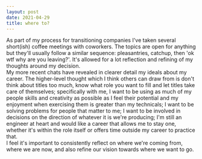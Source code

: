 ```yaml
---
layout: post
date: 2021-04-29
title: where to?
---
```

As part of my process for transitioning companies I've taken several short(ish) coffee meetings with coworkers. The topics are open for anything but they'll usually follow a similar sequence: pleasantries, catchup, then 'ok wtf why are you leaving?'. It's allowed for a lot reflection and refining of my thoughts around my decision.  
My more recent chats have revealed in clearer detail my ideals about my career. The higher-level thought which I think others can draw from is don't think about titles too much, know what role you want to fill and let titles take care of themselves; specifically with me, I want to be using as much of my people skills and creativity as possible as I feel their potential and my enjoyment when exercising them is greater than my technicals; I want to be solving problems for people that matter to me; I want to be involved in decisions on the direction of whatever it is we're producing; I'm still an engineer at heart and would like a career that allows me to stay one, whether it's within the role itself or offers time outside my career to practice that.  
I feel it's important to consistently reflect on where we're coming from, where we are now, and also refine our vision towards where we want to go.